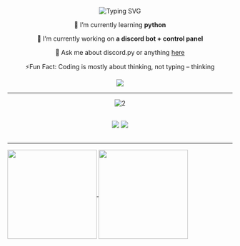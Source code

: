 <!-- Titel Text Animation -->
<p align=center>
  <img align=center src="https://readme-typing-svg.herokuapp.com?font=Inter&weight=500&size=34&duration=4000&pause=1000&color=006aff&center=true&vCenter=true&width=435&lines=Hi+There+%F0%9F%91%8B;I'm+Vinc+and+" alt="Typing SVG" />
</p>

<!-- List -->
<div align=center>

🌱 I’m currently learning **python**
  
🔭 I’m currently working on **a discord bot + control panel**

💬 Ask me about discord.py or anything [here](https://github.com/Vinc0739/Vinc0739/issues)
  
⚡Fun Fact: Coding is mostly about thinking, not typing – thinking
  
</div>

<!-- Badges -->
<div align=center>
      <img src="https://img.shields.io/badge/vinc0739-333333?style=for-the-badge&logo=Discord&logoColor=#7289da" />
</div>
    
<hr/>
<!--Skills Text Animation-->
<p align=center>
  <img align=center src="https://readme-typing-svg.herokuapp.com?font=Inter&weight=500&size=34&duration=4000&pause=1000&color=006aff&center=true&vCenter=true&width=435&lines=I'm+working+with:" alt="2" />
</p>

<!--Skills List-->
<br/>
<div align="center">
    <img src="https://skillicons.dev/icons?i=,html,css,vscode,github,figma,git" />
    <img src="https://skillicons.dev/icons?i=nodejs,python,javascript,typescript,mongodb,java,mysql,python" /><br>
</div>

<br/>

<hr/>

<!--Stats-->
<a href="https://github.com/anuraghazra/github-readme-stats">
  <img height=200 align="center" src="https://github-readme-stats.vercel.app/api?username=vinc0739&show_icons=true&theme=transparent" />
</a>
<a href="https://github.com/anuraghazra/github-readme-stats">
  <img height=200 align="center" src="https://github-readme-stats.vercel.app/api/top-langs/?username=vinc0739&theme=transparent" />
</a>

